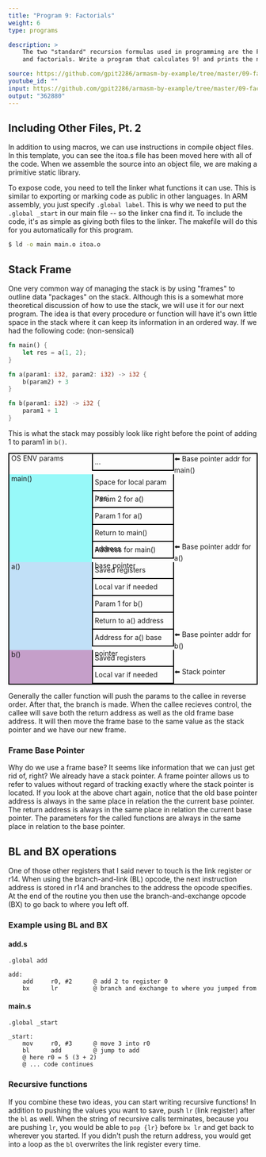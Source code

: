 ```yaml
---
title: "Program 9: Factorials"
weight: 6
type: programs

description: >
    The two "standard" recursion formulas used in programming are the Fibonacci series 
    and factorials. Write a program that calculates 9! and prints the number to stdout. 

source: https://github.com/gpit2286/armasm-by-example/tree/master/09-factorial
youtube_id: "" 
input: https://github.com/gpit2286/armasm-by-example/tree/master/09-factorial/template
output: "362880"
---
```


<style>
.stack-grid {
  display: grid; 
  grid-template-columns: [fn] 1fr [frame] 1fr [label] 1fr [end]; 
  border: 2px solid black;
}

.stack-fn {
    padding-left: 4px; 
    grid-column: fn / frame; 
}

.frame {
  grid-column: frame / label;
  height: 32px; 
  border-width: 0px 2px 2px 2px;
  border-color: black; 
  border-style: solid;
  padding-left: 4px;
  line-height: 32px;
}
.stack-label {
    grid-column: label / end; 
    padding-lect: 4px; 
}

.frame:last-of-type {
  border-bottom-width: 0px; 
}
</style>
 
## Including Other Files, Pt. 2

In addition to using macros, we can use instructions in compile object files. In this 
template, you can see the itoa.s file has been moved here with all of the code. When we 
assemble the source into an object file, we are making a primitive static library. 

To expose code, you need to tell the linker what functions it can use. This is similar to exporting 
or marking code as public in other languages. In ARM assembly, you just specify `.global label`. This 
is why we need to put the `.global _start` in our main file -- so the linker cna find it. To include 
the code, it's as simple as giving both files to the linker. The makefile will do this for you automatically 
for this program. 

```bash 
$ ld -o main main.o itoa.o 
``` 

## Stack Frame

One very common way of managing the stack is by using "frames" to outline data "packages" on the stack. 
Although this is a somewhat more theoretical discussion of how to use the stack, we will use it for our 
next program. The idea is that every procedure or function will have it's own little space in the stack 
where it can keep its information in an ordered way. If we had the following code: (non-sensical)

```rust 
fn main() {
    let res = a(1, 2); 
}

fn a(param1: i32, param2: i32) -> i32 {
    b(param2) + 3
}

fn b(param1: i32) -> i32 {
    param1 + 1
}
```

This is what the stack may possibly look like right before the point of adding 1 to param1 in `b()`. 
<div class="stack-grid">
    <div class="stack-fn">OS ENV params</div>
    <div class="frame"> ... </div>
    <div class="stack-label">⬅️ Base pointer addr for main()</div>
    <div class="stack-fn" style="background-color:#97F9F9; grid-row: span 5">main()</div> 
    <div class="frame">Space for local param `res`</div>
    <div class="frame">Param 2 for a()</div>
    <div class="frame">Param 1 for a()</div>
    <div class="frame">Return to main() address</div>
    <div class="frame">Address for main() base pointer</div>
    <div class="stack-label">⬅️ Base pointer addr for a()</div>
    <div class="stack-fn" style="background-color:#C1E0F7; grid-row: span 5">a()</div> 
    <div class="frame">Saved registers</div>
    <div class="frame">Local var if needed</div>
    <div class="frame">Param 1 for b()</div>
    <div class="frame">Return to a() address</div>
    <div class="frame">Address for a() base pointer</div>
    <div class="stack-label">⬅️ Base pointer addr for b()</div>
    <div class="stack-fn" style="background-color:#C59FC9; grid-row: span 2">b()</div> 
    <div class="frame">Saved registers</div>
    <div class="frame">Local var if needed</div>
    <div class="stack-label">⬅️ Stack pointer</div>
</div>

Generally the caller function will push the params to the callee in reverse order. After that, the 
branch is made. When the callee recieves control, the callee will save both the return address as 
well as the old frame base address. It will then move the frame base to the same value as the stack pointer 
and we have our new frame. 


### Frame Base Pointer 

Why do we use a frame base? It seems like information that we can just get rid of, right? We already have 
a stack pointer. A frame pointer allows us to refer to values without regard of tracking exactly where the 
stack pointer is located. If you look at the above chart again, notice that the old base pointer address 
is always in the same place in relation the the current base pointer. The return address is always in the 
same place in relation the current base pointer. The parameters for the called functions are always in the same 
place in relation to the base pointer. 


## BL and BX operations 

One of those other registers that I said never to touch is the link register or r14. When 
using the branch-and-link (BL) opcode, the next instruction address is stored in r14 and 
branches to the address the opcode specifies. At the end of the routine you then use 
the branch-and-exchange opcode (BX) to go back to where you left off.  

### Example using BL and BX

#### add.s 
```armasm 
.global add

add:
    add     r0, #2      @ add 2 to register 0 
    bx      lr          @ branch and exchange to where you jumped from 
```

#### main.s
```armasm
.global _start 

_start: 
    mov     r0, #3      @ move 3 into r0 
    bl      add         @ jump to add 
    @ here r0 = 5 (3 + 2)
    @ ... code continues 
```

### Recursive functions 

If you combine these two ideas, you can start writing recursive functions! In addition 
to pushing the values you want to save, push `lr` (link register)  after the `bl` as well. 
When the string of recursive calls terminates, because you are pushing `lr`, 
you would be able to `pop {lr}` before `bx lr` and get back to wherever you started. 
If you didn't push the return address, you would get into a loop as the `bl` 
overwrites the link register every time. 
